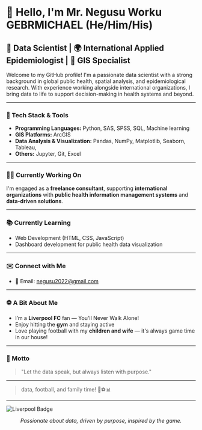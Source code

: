 # 👋 Hello, I'm Mr. Negusu Worku GEBRMICHAEL (He/Him/His)

## 🧠 Data Scientist | 🌍 International Applied Epidemiologist | 📍 GIS Specialist

Welcome to my GitHub profile! I'm a passionate data scientist with a strong background in global public health, spatial analysis, and epidemiological research. With experience working alongside international organizations, I bring data to life to support decision-making in health systems and beyond.

---

### 🔧 Tech Stack & Tools
- **Programming Languages:** Python, SAS, SPSS, SQL, Machine learning   
- **GIS Platforms:** ArcGIS  
- **Data Analysis & Visualization:** Pandas, NumPy, Matplotlib, Seaborn, Tableau,   
- **Others:** Jupyter, Git, Excel  

---

### 👨‍💻 Currently Working On
I'm engaged as a **freelance consultant**, supporting **international organizations** with **public health information management systems** and **data-driven solutions**.

---

### 📚 Currently Learning
- Web Development (HTML, CSS, JavaScript)
- Dashboard development for public health data visualization

---

### ✉️ Connect with Me
- 📧 Email: [negusu2022@gmail.com](mailto:negusu2022@gmail.com)

---

### ⚽ A Bit About Me
- I’m a **Liverpool FC** fan — You'll Never Walk Alone!  
- Enjoy hitting the **gym** and staying active  
- Love playing football with my **children and wife** — it's always game time in our house!

---

### 🎯 Motto
> "Let the data speak, but always listen with purpose."


---
> data, football, and family time! 🙌⚽📊
---
![Liverpool Badge](https://upload.wikimedia.org/wikipedia/en/0/0c/Liverpool_FC.svg)
<p align="center"><em>Passionate about data, driven by purpose, inspired by the game.</em></p>

